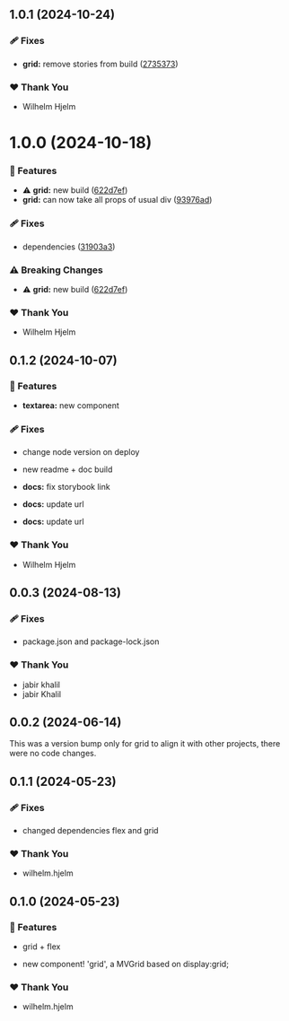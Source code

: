 ## 1.0.1 (2024-10-24)

### 🩹 Fixes

- **grid:** remove stories from build ([2735373](https://github.com/migrationsverket/midas/commit/2735373))

### ❤️  Thank You

- Wilhelm Hjelm

# 1.0.0 (2024-10-18)

### 🚀 Features

- ⚠️  **grid:** new build ([622d7ef](https://github.com/migrationsverket/midas/commit/622d7ef))
- **grid:** can now take all props of usual div ([93976ad](https://github.com/migrationsverket/midas/commit/93976ad))

### 🩹 Fixes

- dependencies ([31903a3](https://github.com/migrationsverket/midas/commit/31903a3))

### ⚠️  Breaking Changes

- ⚠️  **grid:** new build ([622d7ef](https://github.com/migrationsverket/midas/commit/622d7ef))

### ❤️  Thank You

- Wilhelm Hjelm

## 0.1.2 (2024-10-07)


### 🚀 Features

- **textarea:** new component


### 🩹 Fixes

- change node version on deploy

- new readme + doc build

- **docs:** fix storybook link

- **docs:** update url

- **docs:** update url


### ❤️  Thank You

- Wilhelm Hjelm

## 0.0.3 (2024-08-13)


### 🩹 Fixes

- package.json and package-lock.json


### ❤️  Thank You

- jabir khalil
- jabir Khalil

## 0.0.2 (2024-06-14)

This was a version bump only for grid to align it with other projects, there were no code changes.

## 0.1.1 (2024-05-23)

### 🩹 Fixes

- changed dependencies flex and grid

### ❤️ Thank You

- wilhelm.hjelm

## 0.1.0 (2024-05-23)

### 🚀 Features

- grid + flex

- new component! 'grid', a MVGrid based on display:grid;

### ❤️ Thank You

- wilhelm.hjelm
